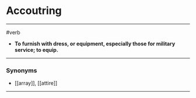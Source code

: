 # Accoutring
---
#verb
- **To furnish with dress, or equipment, especially those for military service; to equip.**
---
### Synonyms
- [[array]], [[attire]]
---
